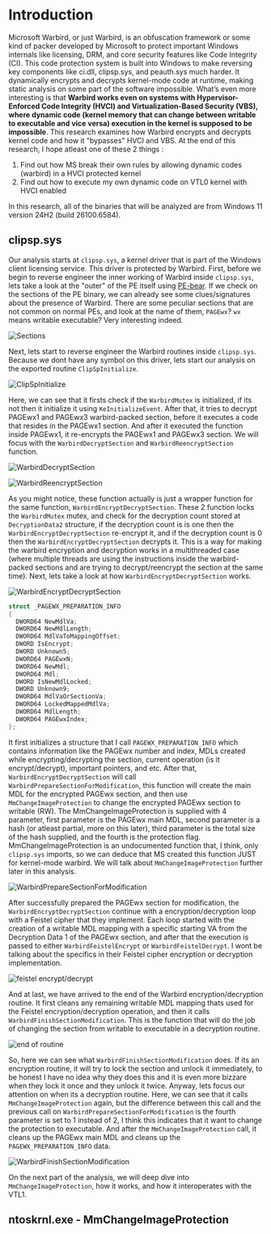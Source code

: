 # Introduction

Microsoft Warbird, or just Warbird, is an obfuscation framework or some kind of packer developed by Microsoft to protect important Windows internals like licensing, DRM, and core security features like Code Integrity (CI). This code protection system is built into Windows to make reversing key components like ci.dll, clipsp.sys, and peauth.sys much harder. It dynamically encrypts and decrypts kernel-mode code at runtime, making static analysis on some part of the software impossible. What’s even more interesting is that **Warbird works even on systems with Hypervisor-Enforced Code Integrity (HVCI) and Virtualization-Based Security (VBS), where dynamic code (kernel memory that can change between writable to executable and vice versa) execution in the kernel is supposed to be impossible**. This research examines how Warbird encrypts and decrypts kernel code and how it "bypasses" HVCI and VBS. At the end of this research, I hope atleast one of these 2 things :

1. Find out how MS break their own rules by allowing dynamic codes (warbird) in a HVCI protected kernel
2. Find out how to execute my own dynamic code on VTL0 kernel with HVCI enabled

In this research, all of the binaries that will be analyzed are from Windows 11 version 24H2 (build 26100.6584).

## clipsp.sys

Our analysis starts at `clipsp.sys`, a kernel driver that is part of the Windows client licensing service. This driver is protected by Warbird. First, before we begin to reverse engineer the inner working of Warbird inside `clipsp.sys`, lets take a look at the "outer" of the PE itself using [PE-bear](https://github.com/hasherezade/pe-bear). If we check on the sections of the PE binary, we can already see some clues/signatures about the presence of Warbird. There are some peculiar sections that are not common on normal PEs, and look at the name of them, `PAGEwx`? `wx` means writable executable? Very interesting indeed.

![Sections](image-8.png)

Next, lets start to reverse engineer the Warbird routines inside `clipsp.sys`. Because we dont have any symbol on this driver, lets start our analysis on the exported routine `ClipSpInitialize`.

![ClipSpInitialize](image.png)

Here, we can see that it firsts check if the `WarbirdMutex` is initialized, if its not then it initialize it using `KeInitializeEvent`. After that, it tries to decrypt PAGEwx1 and PAGEwx3 warbird-packed section, before it executes a code that resides in the PAGEwx1 section. And after it executed the function inside PAGEwx1, it re-encrypts the PAGEwx1 and PAGEwx3 section. We will focus with the `WarbirdDecryptSection` and `WarbirdReencryptSection` function.

![WarbirdDecryptSection](image-1.png)

![WarbirdReencryptSection](image-2.png)

As you might notice, these function actually is just a wrapper function for the same function, `WarbirdEncryptDecryptSection`. These 2 function locks the `WarbirdMutex` mutex, and check for the decryption count stored at `DecryptionData2` structure, if the decryption count is is one then the `WarbirdEncryptDecryptSection` re-encrypt it, and if the decryption count is 0 then the `WarbirdEncryptDecryptSection` decrypts it. This is a way for making the warbird encryption and decryption works in a multithreaded case (where multiple threads are using the instructions inside the warbird-packed sections and are trying to decrypt/reencrypt the section at the same time). Next, lets take a look at how `WarbirdEncryptDecryptSection` works.

![WarbirdEncryptDecryptSection](image-3.png)

```c
struct _PAGEWX_PREPARATION_INFO
{
  DWORD64 NewMdlVa;
  DWORD64 NewMdlLength;
  DWORD64 MdlVaToMappingOffset;
  DWORD IsEncrypt;
  DWORD Unknown5;
  DWORD64 PAGEwxN;
  DWORD64 NewMdl;
  DWORD64 Mdl;
  DWORD IsNewMdlLocked;
  DWORD Unknown9;
  DWORD64 MdlVaOrSectionVa;
  DWORD64 LockedMappedMdlVa;
  DWORD64 MdlLength;
  DWORD64 PAGEwxIndex;
};
```

It first initializes a structure that I call `PAGEWX_PREPARATION_INFO` which contains information like the PAGEwx number and index, MDLs created while encrypting/decrypting the section, current operation (is it encrypt/decrypt), important pointers, and etc. After that, `WarbirdEncryptDecryptSection` will call `WarbirdPrepareSectionForModification`, this function will create the main MDL for the encrypted PAGEwx section, and then use `MmChangeImageProtection` to change the encrypted PAGEwx section to writable (RW). The MmChangeImageProtection is supplied with 4 parameter, first parameter is the PAGEwx main MDL, second parameter is a hash (or atleast partial, more on this later), third parameter is the total size of the hash supplied, and the fourth is the protection flag. MmChangeImageProtection is an undocumented function that, I think, only `clipsp.sys` imports, so we can deduce that MS created this function JUST for kernel-mode warbird. We will talk about `MmChangeImageProtection` further later in this analysis.

![WarbirdPrepareSectionForModification](image-4.png)

After successfully prepared the PAGEwx section for modification, the `WarbirdEncryptDecryptSection` continue with a encryption/decryption loop with a Feistel cipher that they implement. Each loop started with the creation of a writable MDL mapping with a specific starting VA from the Decryption Data 1 of the PAGEwx section, and after that the execution is passed to either `WarbirdFeistelEncrypt` or `WarbirdFeistelDecrypt`. I wont be talking about the specifics in their Feistel cipher encryption or decryption implementation.

![feistel encrypt/decrypt](image-5.png)

And at last, we have arrived to the end of the Warbird encryption/decryption routine. It first cleans any remaining writable MDL mapping thats used for the Feistel encryption/decryption operation, and then it calls `WarbirdFinishSectionModification`. This is the function that will do the job of changing the section from writable to executable in a decryption routine.

![end of routine](image-6.png)

So, here we can see what `WarbirdFinishSectionModification` does. If its an encryption routine, it will try to lock the section and unlock it immediately, to be honest I have no idea why they does this and it is even more bizzare when they lock it once and they unlock it twice. Anyway, lets focus our attention on when its a decryption routine. Here, we can see that it calls `MmChangeImageProtection` again, but the difference between this call and the previous call on `WarbirdPrepareSectionForModification` is the fourth parameter is set to 1 instead of 2, I think this indicates that it want to change the protection to executable. And after the `MmChangeImageProtection` call, it cleans up the PAGEwx main MDL and cleans up the `PAGEWX_PREPARATION_INFO` data. 

![WarbirdFinishSectionModification](image-7.png)

On the next part of the analysis, we will deep dive into `MmChangeImageProtection`, how it works, and how it interoperates with the VTL1.

## ntoskrnl.exe - MmChangeImageProtection
